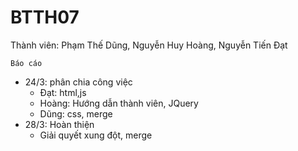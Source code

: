 # BTTH07
Thành viên: Phạm Thế Dũng, Nguyễn Huy Hoàng, Nguyễn Tiến Đạt

    Báo cáo
- 24/3: phân chia công việc
    - Đạt: html,js
    - Hoàng: Hướng dẫn thành viên, JQuery
    - Dũng: css, merge
- 28/3: Hoàn thiện
    - Giải quyết xung đột, merge
